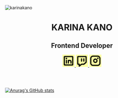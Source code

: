 <img src="https://firebasestorage.googleapis.com/v0/b/burgerqueen-21918.appspot.com/o/back_1.gif?alt=media&token=b4ca111e-42bd-43d1-a81a-6d69599b6d1f" alt="karinakano" /> 

<div align=center>
  <h1> KARINA KANO </h1>
  <h2>Frontend Developer</h2>
</div>

<div align=center> 
  <a href="https://www.linkedin.com/in/karinakanodev/" target="blank">
    <img src= "https://raw.githubusercontent.com/KarinaKanoDev/KarinaKanoDev/main/LinkedinLogo.jpg" alt ="karinaKanoTwitch" width=40
  </a>
  <a href="https://www.twitch.tv/karinakanodev" target="blank">
    <img src= "https://raw.githubusercontent.com/KarinaKanoDev/KarinaKanoDev/main/TwitchLogo.jpg" alt ="karinaKanoTwitch" width=40
  </a>
  <a href="https://www.instagram.com/karinakanodev/" target="blank">
    <img src= "https://raw.githubusercontent.com/KarinaKanoDev/KarinaKanoDev/main/InstagramLogo.jpg" alt ="karinaKanoTwitch" width=40
  </a>
</div>
 <br>
 <br>
 <br>
 
![Anurag's GitHub stats](https://github-readme-stats.vercel.app/api?username=KarinaKanoDev&show_icons=true&theme=graywhite)

<!--
**KarinaKanoDev/KarinaKanoDev** is a ✨ _special_ ✨ repository because its `README.md` (this file) appears on your GitHub profile.
